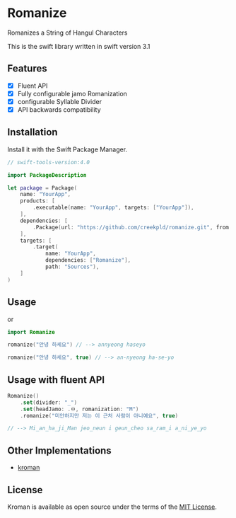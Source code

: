 # Romanize

Romanizes a String of Hangul Characters

This is the swift library written in swift version 3.1

## Features

- [x] Fluent API
- [x] Fully configurable jamo Romanization
- [x] configurable Syllable Divider
- [x] API backwards compatibility

## Installation

Install it with the Swift Package Manager.

``` swift
// swift-tools-version:4.0

import PackageDescription

let package = Package(
    name: "YourApp",
    products: [
        .executable(name: "YourApp", targets: ["YourApp"]),
    ],
    dependencies: [
        .Package(url: "https://github.com/creekpld/romanize.git", from: "1.0.0")
    ],
    targets: [
        .target(
            name: "YourApp",
            dependencies: ["Romanize"],
            path: "Sources"),
    ]
)
```

## Usage

or
``` swift
import Romanize

romanize("안녕 하세요") // --> annyeong haseyo
```

``` swift
romanize("안녕 하세요", true) // --> an-nyeong ha-se-yo
```

## Usage with fluent API

``` swift
Romanize()
    .set(divider: "_")
    .set(headJamo: .ㅁ, romanization: "M")
    .romanize("미안하지만 저는 이 근처 사람이 아니예요", true)

// --> Mi_an_ha_ji_Man jeo_neun i geun_cheo sa_ram_i a_ni_ye_yo
```


## Other Implementations

- [kroman](https://github.com/cheunghy/kroman)

## License

Kroman is available as open source under the terms of the [MIT License](http://opensource.org/licenses/MIT).
